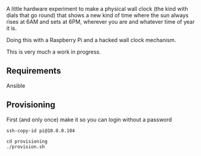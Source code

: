 A little hardware experiment to make a physical wall clock (the kind with dials that go round) that
shows a new kind of time where the sun always rises at 6AM and sets at 6PM, wherever you are and
whatever time of year it is.

Doing this with a Raspberry Pi and a hacked wall clock mechanism.

This is very much a work in progress.

## Requirements

Ansible

## Provisioning

First (and only once) make it so you can login without a password
```
ssh-copy-id pi@10.0.0.104
```

```
cd provisioning
./provision.sh
```
